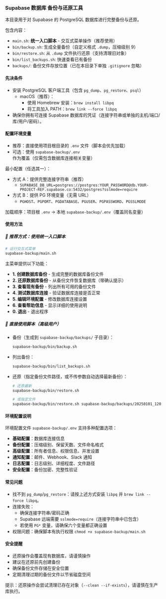 ### Supabase 数据库 备份与还原工具

本目录用于对 Supabase 的 PostgreSQL 数据库进行完整备份与还原。

包含内容：
- `main.sh`: **统一入口脚本** - 交互式菜单操作（推荐使用）
- `bin/backup.sh`: 生成全量备份（自定义格式 `.dump`，压缩级别 9）
- `bin/restore.sh`: 从 `.dump` 文件执行还原（支持清理旧对象）
- `bin/list_backups.sh`: 快速查看已有备份
- `backups/`: 备份文件存放位置（已在本目录下单独 `.gitignore` 忽略）

#### 先决条件
- 安装 PostgreSQL 客户端工具（包含 `pg_dump`、`pg_restore`、`psql`）
  - macOS（推荐）：
    - 使用 Homebrew 安装：`brew install libpq`
    - 将工具加入 PATH：`brew link --force libpq`
- 确保你拥有可连接 Supabase 数据库的凭证（连接字符串或单独的主机/端口/库/用户/密码）。

#### 配置环境变量
- 推荐：直接使用项目根目录的 `.env` 文件（脚本会优先加载）
- 可选：使用 `supabase-backup/.env` 作为覆盖（仅需包含数据库连接相关变量）

最小配置（任选其一）：
- 方式 A：提供完整连接字符串（推荐）
  - `SUPABASE_DB_URL=postgres://postgres:YOUR_PASSWORD@db.YOUR-PROJECT-REF.supabase.co:5432/postgres?sslmode=require`
- 方式 B：提供 PG 环境变量（无需 URL）
  - `PGHOST`、`PGPORT`、`PGDATABASE`、`PGUSER`、`PGPASSWORD`、`PGSSLMODE`

加载顺序：项目根 `.env` → 本地 `supabase-backup/.env`（覆盖同名变量）

#### 使用方法

##### 🎯 推荐方式：使用统一入口脚本
```bash
# 运行交互式菜单
supabase-backup/main.sh
```

主菜单提供以下功能：
- **1. 创建数据库备份** - 生成完整的数据库备份文件
- **2. 还原数据库备份** - 从备份文件恢复数据库（带确认提示）
- **3. 查看现有备份** - 列出所有可用的备份文件
- **4. 测试数据库连接** - 验证数据库连接是否正常
- **5. 编辑环境配置** - 修改数据库连接设置
- **6. 查看帮助信息** - 显示详细的使用说明
- **0. 退出** - 退出程序

##### 🔧 直接使用脚本（高级用户）
- 备份（生成到 `supabase-backup/backups/` 子目录）：
  ```bash
  supabase-backup/bin/backup.sh
  ```

- 列出备份：
  ```bash
  supabase-backup/bin/list_backups.sh
  ```

- 还原（指定备份文件路径，或不传参数自动选择最新备份）：
  ```bash
  # 还原最新
  supabase-backup/bin/restore.sh

  # 或指定文件
  supabase-backup/bin/restore.sh supabase-backup/backups/20250101_120000/full.dump
  ```

#### 环境配置说明
环境配置文件 `supabase-backup/.env` 支持多种配置选项：

- **基础配置**：数据库连接信息
- **备份配置**：压缩级别、保留天数、文件命名格式
- **高级配置**：所有者信息、权限信息、并发设置
- **通知配置**：邮件、Webhook、Slack 通知
- **日志配置**：日志级别、详细程度、文件路径
- **安全配置**：备份加密、完整性验证

#### 常见问题
- 找不到 `pg_dump`/`pg_restore`：请按上述方式安装 `libpq` 并 `brew link --force libpq`。
- 连接失败：
  - 确保连接字符串/密码正确
  - Supabase 远端需要 `sslmode=require`（连接字符串中已包含）
  - 若使用 `PG*` 变量，请确保六个变量都正确设置
- 权限问题：确保脚本有执行权限 `chmod +x supabase-backup/main.sh`

#### 安全提醒
- 还原操作会覆盖现有数据库，请谨慎操作
- 建议在还原前先创建备份
- 确保备份文件存储在安全位置
- 定期清理过期的备份文件以节省磁盘空间

提示：还原操作会尝试清理已存在对象（`--clean --if-exists`），请谨慎在生产库执行。


